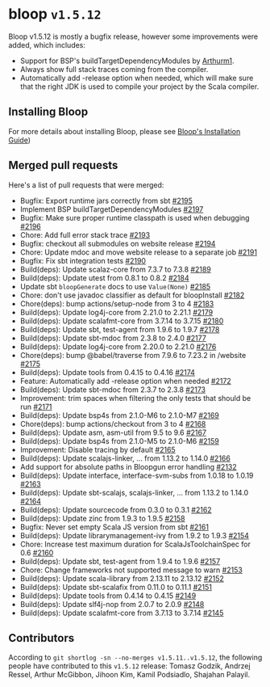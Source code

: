 # bloop `v1.5.12`

Bloop v1.5.12 is mostly a bugfix release, however some improvements were added,
which includes:

- Support for BSP's buildTargetDependencyModules by
  [Arthurm1](https://github.com/Arthurm1).
- Always show full stack traces coming from the compiler.
- Automatically add -release option when needed, which will make sure that the
  right JDK is used to compile your project by the Scala compiler.

## Installing Bloop

For more details about installing Bloop, please see
[Bloop's Installation Guide](https://scalacenter.github.io/bloop/setup))

## Merged pull requests

Here's a list of pull requests that were merged:

- Bugfix: Export runtime jars correctly from sbt [#2195]
- Implement BSP buildTargetDependencyModules [#2197]
- Bugfix: Make sure proper runtime classpath is used when debugging [#2196]
- Chore: Add full error stack trace [#2193]
- Bugfix: checkout all submodules on website release [#2194]
- Chore: Update mdoc and move website release to a separate job [#2191]
- Bugfix: Fix sbt integration tests [#2190]
- Build(deps): Update scalaz-core from 7.3.7 to 7.3.8 [#2189]
- Build(deps): Update utest from 0.8.1 to 0.8.2 [#2184]
- Update sbt `bloopGenerate` docs to use `Value(None)` [#2185]
- Chore: don't use javadoc classifier as default for bloopInstall [#2182]
- Chore(deps): bump actions/setup-node from 3 to 4 [#2183]
- Build(deps): Update log4j-core from 2.21.0 to 2.21.1 [#2179]
- Build(deps): Update scalafmt-core from 3.7.14 to 3.7.15 [#2180]
- Build(deps): Update sbt, test-agent from 1.9.6 to 1.9.7 [#2178]
- Build(deps): Update sbt-mdoc from 2.3.8 to 2.4.0 [#2177]
- Build(deps): Update log4j-core from 2.20.0 to 2.21.0 [#2176]
- Chore(deps): bump @babel/traverse from 7.9.6 to 7.23.2 in /website [#2175]
- Build(deps): Update tools from 0.4.15 to 0.4.16 [#2174]
- Feature: Automatically add -release option when needed [#2172]
- Build(deps): Update sbt-mdoc from 2.3.7 to 2.3.8 [#2173]
- Improvement: trim spaces when filtering the only tests that should be run
  [#2171]
- Build(deps): Update bsp4s from 2.1.0-M6 to 2.1.0-M7 [#2169]
- Chore(deps): bump actions/checkout from 3 to 4 [#2168]
- Build(deps): Update asm, asm-util from 9.5 to 9.6 [#2167]
- Build(deps): Update bsp4s from 2.1.0-M5 to 2.1.0-M6 [#2159]
- Improvement: Disable tracing by default [#2165]
- Build(deps): Update scalajs-linker, ... from 1.13.2 to 1.14.0 [#2166]
- Add support for absolute paths in Bloopgun error handling [#2132]
- Build(deps): Update interface, interface-svm-subs from 1.0.18 to 1.0.19
  [#2163]
- Build(deps): Update sbt-scalajs, scalajs-linker, ... from 1.13.2 to 1.14.0
  [#2164]
- Build(deps): Update sourcecode from 0.3.0 to 0.3.1 [#2162]
- Build(deps): Update zinc from 1.9.3 to 1.9.5 [#2158]
- Bugfix: Never set empty Scala JS version from sbt [#2161]
- Build(deps): Update librarymanagement-ivy from 1.9.2 to 1.9.3 [#2154]
- Chore: Increase test maximum duration for ScalaJsToolchainSpec for 0.6 [#2160]
- Build(deps): Update sbt, test-agent from 1.9.4 to 1.9.6 [#2157]
- Chore: Change frameworks not supported message to warn [#2153]
- Build(deps): Update scala-library from 2.13.11 to 2.13.12 [#2152]
- Build(deps): Update sbt-scalafix from 0.11.0 to 0.11.1 [#2151]
- Build(deps): Update tools from 0.4.14 to 0.4.15 [#2149]
- Build(deps): Update slf4j-nop from 2.0.7 to 2.0.9 [#2148]
- Build(deps): Update scalafmt-core from 3.7.13 to 3.7.14 [#2145]

[#2195]: https://github.com/scalacenter/bloop/pull/2195
[#2197]: https://github.com/scalacenter/bloop/pull/2197
[#2196]: https://github.com/scalacenter/bloop/pull/2196
[#2193]: https://github.com/scalacenter/bloop/pull/2193
[#2194]: https://github.com/scalacenter/bloop/pull/2194
[#2191]: https://github.com/scalacenter/bloop/pull/2191
[#2190]: https://github.com/scalacenter/bloop/pull/2190
[#2189]: https://github.com/scalacenter/bloop/pull/2189
[#2184]: https://github.com/scalacenter/bloop/pull/2184
[#2185]: https://github.com/scalacenter/bloop/pull/2185
[#2182]: https://github.com/scalacenter/bloop/pull/2182
[#2183]: https://github.com/scalacenter/bloop/pull/2183
[#2179]: https://github.com/scalacenter/bloop/pull/2179
[#2180]: https://github.com/scalacenter/bloop/pull/2180
[#2178]: https://github.com/scalacenter/bloop/pull/2178
[#2177]: https://github.com/scalacenter/bloop/pull/2177
[#2176]: https://github.com/scalacenter/bloop/pull/2176
[#2175]: https://github.com/scalacenter/bloop/pull/2175
[#2174]: https://github.com/scalacenter/bloop/pull/2174
[#2172]: https://github.com/scalacenter/bloop/pull/2172
[#2173]: https://github.com/scalacenter/bloop/pull/2173
[#2171]: https://github.com/scalacenter/bloop/pull/2171
[#2169]: https://github.com/scalacenter/bloop/pull/2169
[#2168]: https://github.com/scalacenter/bloop/pull/2168
[#2167]: https://github.com/scalacenter/bloop/pull/2167
[#2159]: https://github.com/scalacenter/bloop/pull/2159
[#2165]: https://github.com/scalacenter/bloop/pull/2165
[#2166]: https://github.com/scalacenter/bloop/pull/2166
[#2132]: https://github.com/scalacenter/bloop/pull/2132
[#2163]: https://github.com/scalacenter/bloop/pull/2163
[#2164]: https://github.com/scalacenter/bloop/pull/2164
[#2162]: https://github.com/scalacenter/bloop/pull/2162
[#2158]: https://github.com/scalacenter/bloop/pull/2158
[#2161]: https://github.com/scalacenter/bloop/pull/2161
[#2154]: https://github.com/scalacenter/bloop/pull/2154
[#2160]: https://github.com/scalacenter/bloop/pull/2160
[#2157]: https://github.com/scalacenter/bloop/pull/2157
[#2153]: https://github.com/scalacenter/bloop/pull/2153
[#2152]: https://github.com/scalacenter/bloop/pull/2152
[#2151]: https://github.com/scalacenter/bloop/pull/2151
[#2149]: https://github.com/scalacenter/bloop/pull/2149
[#2148]: https://github.com/scalacenter/bloop/pull/2148
[#2145]: https://github.com/scalacenter/bloop/pull/2145

## Contributors

According to `git shortlog -sn --no-merges v1.5.11..v1.5.12`, the following
people have contributed to this `v1.5.12` release: Tomasz Godzik, ​Andrzej
Ressel, Arthur McGibbon, Jihoon Kim, Kamil Podsiadlo, Shajahan Palayil.
